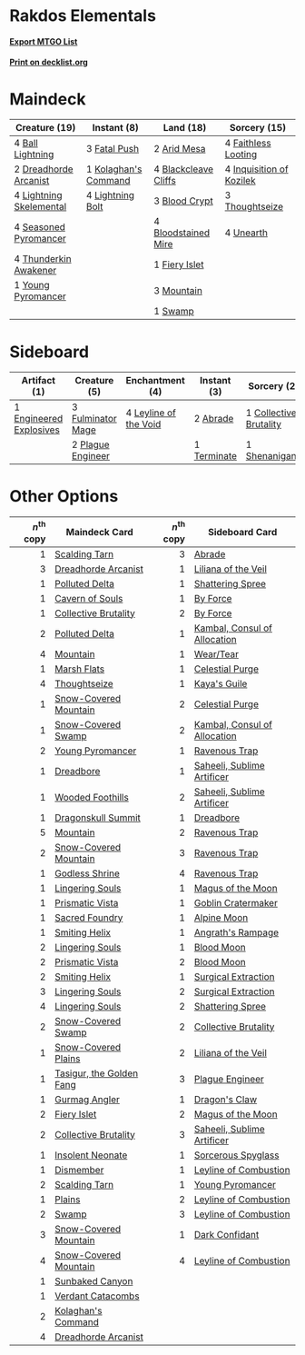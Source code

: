 # Rakdos Elementals

#### [Export MTGO List](../collection/Rakdos%20Elementals/Rakdos%20Elementals.txt)
#### [Print on decklist.org](http://decklist.org/?deckmain=2%09Arid%20Mesa%0A4%09Ball%20Lightning%0A4%09Blackcleave%20Cliffs%0A3%09Blood%20Crypt%0A4%09Bloodstained%20Mire%0A2%09Dreadhorde%20Arcanist%0A4%09Faithless%20Looting%0A3%09Fatal%20Push%0A1%09Fiery%20Islet%0A4%09Inquisition%20of%20Kozilek%0A1%09Kolaghan's%20Command%0A4%09Lightning%20Bolt%0A4%09Lightning%20Skelemental%0A3%09Mountain%0A4%09Seasoned%20Pyromancer%0A1%09Swamp%0A3%09Thoughtseize%0A4%09Thunderkin%20Awakener%0A4%09Unearth%0A1%09Young%20Pyromancer&deckside=2%09Abrade%0A1%09Collective%20Brutality%0A1%09Engineered%20Explosives%0A3%09Fulminator%20Mage%0A4%09Leyline%20of%20the%20Void%0A2%09Plague%20Engineer%0A1%09Shenanigans%0A1%09Terminate)
# Maindeck

|                                          Creature (19)                                           |                                          Instant (8)                                          |                                           Land (18)                                           |                                           Sorcery (15)                                            |
|--------------------------------------------------------------------------------------------------|-----------------------------------------------------------------------------------------------|-----------------------------------------------------------------------------------------------|---------------------------------------------------------------------------------------------------|
|4 [Ball Lightning](http://gatherer.wizards.com/Pages/Card/Details.aspx?multiverseid=2259)         |3 [Fatal Push](http://gatherer.wizards.com/Pages/Card/Details.aspx?multiverseid=423724)        |2 [Arid Mesa](http://gatherer.wizards.com/Pages/Card/Details.aspx?multiverseid=405092)         |4 [Faithless Looting](http://gatherer.wizards.com/Pages/Card/Details.aspx?multiverseid=389512)     |
|2 [Dreadhorde Arcanist](http://gatherer.wizards.com/Pages/Card/Details.aspx?multiverseid=461052)  |1 [Kolaghan's Command](http://gatherer.wizards.com/Pages/Card/Details.aspx?multiverseid=394613)|4 [Blackcleave Cliffs](http://gatherer.wizards.com/Pages/Card/Details.aspx?multiverseid=209401)|4 [Inquisition of Kozilek](http://gatherer.wizards.com/Pages/Card/Details.aspx?multiverseid=416897)|
|4 [Lightning Skelemental](http://gatherer.wizards.com/Pages/Card/Details.aspx?multiverseid=464157)|4 [Lightning Bolt](http://gatherer.wizards.com/Pages/Card/Details.aspx?multiverseid=806)       |3 [Blood Crypt](http://gatherer.wizards.com/Pages/Card/Details.aspx?multiverseid=97102)        |3 [Thoughtseize](http://gatherer.wizards.com/Pages/Card/Details.aspx?multiverseid=438676)          |
|4 [Seasoned Pyromancer](http://gatherer.wizards.com/Pages/Card/Details.aspx?multiverseid=464094)  |                                                                                               |4 [Bloodstained Mire](http://gatherer.wizards.com/Pages/Card/Details.aspx?multiverseid=405094) |4 [Unearth](http://gatherer.wizards.com/Pages/Card/Details.aspx?multiverseid=442102)               |
|4 [Thunderkin Awakener](http://gatherer.wizards.com/Pages/Card/Details.aspx?multiverseid=466916)  |                                                                                               |1 [Fiery Islet](http://gatherer.wizards.com/Pages/Card/Details.aspx?multiverseid=464187)       |                                                                                                   |
|1 [Young Pyromancer](http://gatherer.wizards.com/Pages/Card/Details.aspx?multiverseid=426592)     |                                                                                               |3 [Mountain](http://gatherer.wizards.com/Pages/Card/Details.aspx?multiverseid=439859)          |                                                                                                   |
|                                                                                                  |                                                                                               |1 [Swamp](http://gatherer.wizards.com/Pages/Card/Details.aspx?multiverseid=439858)             |                                                                                                   |


# Sideboard

|                                          Artifact (1)                                           |                                        Creature (5)                                        |                                        Enchantment (4)                                         |                                     Instant (3)                                      |                                           Sorcery (2)                                           |
|-------------------------------------------------------------------------------------------------|--------------------------------------------------------------------------------------------|------------------------------------------------------------------------------------------------|--------------------------------------------------------------------------------------|-------------------------------------------------------------------------------------------------|
|1 [Engineered Explosives](http://gatherer.wizards.com/Pages/Card/Details.aspx?multiverseid=50139)|3 [Fulminator Mage](http://gatherer.wizards.com/Pages/Card/Details.aspx?multiverseid=397686)|4 [Leyline of the Void](http://gatherer.wizards.com/Pages/Card/Details.aspx?multiverseid=107682)|2 [Abrade](http://gatherer.wizards.com/Pages/Card/Details.aspx?multiverseid=430772)   |1 [Collective Brutality](http://gatherer.wizards.com/Pages/Card/Details.aspx?multiverseid=414380)|
|                                                                                                 |2 [Plague Engineer](http://gatherer.wizards.com/Pages/Card/Details.aspx?multiverseid=464049)|                                                                                                |1 [Terminate](http://gatherer.wizards.com/Pages/Card/Details.aspx?multiverseid=176449)|1 [Shenanigans](http://gatherer.wizards.com/Pages/Card/Details.aspx?multiverseid=464095)         |


# Other Options

|*n*<sup>th</sup> copy|                                           Maindeck Card                                           |*n*<sup>th</sup> copy|                                            Sideboard Card                                             |
|--------------------:|---------------------------------------------------------------------------------------------------|--------------------:|-------------------------------------------------------------------------------------------------------|
|                    1|[Scalding Tarn](http://gatherer.wizards.com/Pages/Card/Details.aspx?multiverseid=405107)           |                    3|[Abrade](http://gatherer.wizards.com/Pages/Card/Details.aspx?multiverseid=430772)                      |
|                    3|[Dreadhorde Arcanist](http://gatherer.wizards.com/Pages/Card/Details.aspx?multiverseid=461052)     |                    1|[Liliana of the Veil](http://gatherer.wizards.com/Pages/Card/Details.aspx?multiverseid=235597)         |
|                    1|[Polluted Delta](http://gatherer.wizards.com/Pages/Card/Details.aspx?multiverseid=405104)          |                    1|[Shattering Spree](http://gatherer.wizards.com/Pages/Card/Details.aspx?multiverseid=456224)            |
|                    1|[Cavern of Souls](http://gatherer.wizards.com/Pages/Card/Details.aspx?multiverseid=278058)         |                    1|[By Force](http://gatherer.wizards.com/Pages/Card/Details.aspx?multiverseid=426825)                    |
|                    1|[Collective Brutality](http://gatherer.wizards.com/Pages/Card/Details.aspx?multiverseid=414380)    |                    2|[By Force](http://gatherer.wizards.com/Pages/Card/Details.aspx?multiverseid=426825)                    |
|                    2|[Polluted Delta](http://gatherer.wizards.com/Pages/Card/Details.aspx?multiverseid=405104)          |                    1|[Kambal, Consul of Allocation](http://gatherer.wizards.com/Pages/Card/Details.aspx?multiverseid=417756)|
|                    4|[Mountain](http://gatherer.wizards.com/Pages/Card/Details.aspx?multiverseid=439859)                |                    1|[Wear/Tear](http://gatherer.wizards.com/Pages/Card/Details.aspx?multiverseid=368950)                   |
|                    1|[Marsh Flats](http://gatherer.wizards.com/Pages/Card/Details.aspx?multiverseid=405101)             |                    1|[Celestial Purge](http://gatherer.wizards.com/Pages/Card/Details.aspx?multiverseid=183055)             |
|                    4|[Thoughtseize](http://gatherer.wizards.com/Pages/Card/Details.aspx?multiverseid=438676)            |                    1|[Kaya's Guile](http://gatherer.wizards.com/Pages/Card/Details.aspx?multiverseid=464154)                |
|                    1|[Snow-Covered Mountain](http://gatherer.wizards.com/Pages/Card/Details.aspx?multiverseid=121233)   |                    2|[Celestial Purge](http://gatherer.wizards.com/Pages/Card/Details.aspx?multiverseid=183055)             |
|                    1|[Snow-Covered Swamp](http://gatherer.wizards.com/Pages/Card/Details.aspx?multiverseid=121256)      |                    2|[Kambal, Consul of Allocation](http://gatherer.wizards.com/Pages/Card/Details.aspx?multiverseid=417756)|
|                    2|[Young Pyromancer](http://gatherer.wizards.com/Pages/Card/Details.aspx?multiverseid=426592)        |                    1|[Ravenous Trap](http://gatherer.wizards.com/Pages/Card/Details.aspx?multiverseid=197537)               |
|                    1|[Dreadbore](http://gatherer.wizards.com/Pages/Card/Details.aspx?multiverseid=430622)               |                    1|[Saheeli, Sublime Artificer](http://gatherer.wizards.com/Pages/Card/Details.aspx?multiverseid=461161)  |
|                    1|[Wooded Foothills](http://gatherer.wizards.com/Pages/Card/Details.aspx?multiverseid=405116)        |                    2|[Saheeli, Sublime Artificer](http://gatherer.wizards.com/Pages/Card/Details.aspx?multiverseid=461161)  |
|                    1|[Dragonskull Summit](http://gatherer.wizards.com/Pages/Card/Details.aspx?multiverseid=420909)      |                    1|[Dreadbore](http://gatherer.wizards.com/Pages/Card/Details.aspx?multiverseid=430622)                   |
|                    5|[Mountain](http://gatherer.wizards.com/Pages/Card/Details.aspx?multiverseid=439859)                |                    2|[Ravenous Trap](http://gatherer.wizards.com/Pages/Card/Details.aspx?multiverseid=197537)               |
|                    2|[Snow-Covered Mountain](http://gatherer.wizards.com/Pages/Card/Details.aspx?multiverseid=121233)   |                    3|[Ravenous Trap](http://gatherer.wizards.com/Pages/Card/Details.aspx?multiverseid=197537)               |
|                    1|[Godless Shrine](http://gatherer.wizards.com/Pages/Card/Details.aspx?multiverseid=405099)          |                    4|[Ravenous Trap](http://gatherer.wizards.com/Pages/Card/Details.aspx?multiverseid=197537)               |
|                    1|[Lingering Souls](http://gatherer.wizards.com/Pages/Card/Details.aspx?multiverseid=368485)         |                    1|[Magus of the Moon](http://gatherer.wizards.com/Pages/Card/Details.aspx?multiverseid=136152)           |
|                    1|[Prismatic Vista](http://gatherer.wizards.com/Pages/Card/Details.aspx?multiverseid=464193)         |                    1|[Goblin Cratermaker](http://gatherer.wizards.com/Pages/Card/Details.aspx?multiverseid=452853)          |
|                    1|[Sacred Foundry](http://gatherer.wizards.com/Pages/Card/Details.aspx?multiverseid=405106)          |                    1|[Alpine Moon](http://gatherer.wizards.com/Pages/Card/Details.aspx?multiverseid=447264)                 |
|                    1|[Smiting Helix](http://gatherer.wizards.com/Pages/Card/Details.aspx?multiverseid=464058)           |                    1|[Angrath's Rampage](http://gatherer.wizards.com/Pages/Card/Details.aspx?multiverseid=461112)           |
|                    2|[Lingering Souls](http://gatherer.wizards.com/Pages/Card/Details.aspx?multiverseid=368485)         |                    1|[Blood Moon](http://gatherer.wizards.com/Pages/Card/Details.aspx?multiverseid=45386)                   |
|                    2|[Prismatic Vista](http://gatherer.wizards.com/Pages/Card/Details.aspx?multiverseid=464193)         |                    2|[Blood Moon](http://gatherer.wizards.com/Pages/Card/Details.aspx?multiverseid=45386)                   |
|                    2|[Smiting Helix](http://gatherer.wizards.com/Pages/Card/Details.aspx?multiverseid=464058)           |                    1|[Surgical Extraction](http://gatherer.wizards.com/Pages/Card/Details.aspx?multiverseid=397706)         |
|                    3|[Lingering Souls](http://gatherer.wizards.com/Pages/Card/Details.aspx?multiverseid=368485)         |                    2|[Surgical Extraction](http://gatherer.wizards.com/Pages/Card/Details.aspx?multiverseid=397706)         |
|                    4|[Lingering Souls](http://gatherer.wizards.com/Pages/Card/Details.aspx?multiverseid=368485)         |                    2|[Shattering Spree](http://gatherer.wizards.com/Pages/Card/Details.aspx?multiverseid=456224)            |
|                    2|[Snow-Covered Swamp](http://gatherer.wizards.com/Pages/Card/Details.aspx?multiverseid=121256)      |                    2|[Collective Brutality](http://gatherer.wizards.com/Pages/Card/Details.aspx?multiverseid=414380)        |
|                    1|[Snow-Covered Plains](http://gatherer.wizards.com/Pages/Card/Details.aspx?multiverseid=121267)     |                    2|[Liliana of the Veil](http://gatherer.wizards.com/Pages/Card/Details.aspx?multiverseid=235597)         |
|                    1|[Tasigur, the Golden Fang](http://gatherer.wizards.com/Pages/Card/Details.aspx?multiverseid=391937)|                    3|[Plague Engineer](http://gatherer.wizards.com/Pages/Card/Details.aspx?multiverseid=464049)             |
|                    1|[Gurmag Angler](http://gatherer.wizards.com/Pages/Card/Details.aspx?multiverseid=391850)           |                    1|[Dragon's Claw](http://gatherer.wizards.com/Pages/Card/Details.aspx?multiverseid=129527)               |
|                    2|[Fiery Islet](http://gatherer.wizards.com/Pages/Card/Details.aspx?multiverseid=464187)             |                    2|[Magus of the Moon](http://gatherer.wizards.com/Pages/Card/Details.aspx?multiverseid=136152)           |
|                    2|[Collective Brutality](http://gatherer.wizards.com/Pages/Card/Details.aspx?multiverseid=414380)    |                    3|[Saheeli, Sublime Artificer](http://gatherer.wizards.com/Pages/Card/Details.aspx?multiverseid=461161)  |
|                    1|[Insolent Neonate](http://gatherer.wizards.com/Pages/Card/Details.aspx?multiverseid=409922)        |                    1|[Sorcerous Spyglass](http://gatherer.wizards.com/Pages/Card/Details.aspx?multiverseid=435407)          |
|                    1|[Dismember](http://gatherer.wizards.com/Pages/Card/Details.aspx?multiverseid=382182)               |                    1|[Leyline of Combustion](http://gatherer.wizards.com/Pages/Card/Details.aspx?multiverseid=466902)       |
|                    2|[Scalding Tarn](http://gatherer.wizards.com/Pages/Card/Details.aspx?multiverseid=405107)           |                    1|[Young Pyromancer](http://gatherer.wizards.com/Pages/Card/Details.aspx?multiverseid=426592)            |
|                    1|[Plains](http://gatherer.wizards.com/Pages/Card/Details.aspx?multiverseid=439856)                  |                    2|[Leyline of Combustion](http://gatherer.wizards.com/Pages/Card/Details.aspx?multiverseid=466902)       |
|                    2|[Swamp](http://gatherer.wizards.com/Pages/Card/Details.aspx?multiverseid=439858)                   |                    3|[Leyline of Combustion](http://gatherer.wizards.com/Pages/Card/Details.aspx?multiverseid=466902)       |
|                    3|[Snow-Covered Mountain](http://gatherer.wizards.com/Pages/Card/Details.aspx?multiverseid=121233)   |                    1|[Dark Confidant](http://gatherer.wizards.com/Pages/Card/Details.aspx?multiverseid=397731)              |
|                    4|[Snow-Covered Mountain](http://gatherer.wizards.com/Pages/Card/Details.aspx?multiverseid=121233)   |                    4|[Leyline of Combustion](http://gatherer.wizards.com/Pages/Card/Details.aspx?multiverseid=466902)       |
|                    1|[Sunbaked Canyon](http://gatherer.wizards.com/Pages/Card/Details.aspx?multiverseid=464196)         |                     |                                                                                                       |
|                    1|[Verdant Catacombs](http://gatherer.wizards.com/Pages/Card/Details.aspx?multiverseid=405113)       |                     |                                                                                                       |
|                    2|[Kolaghan's Command](http://gatherer.wizards.com/Pages/Card/Details.aspx?multiverseid=394613)      |                     |                                                                                                       |
|                    4|[Dreadhorde Arcanist](http://gatherer.wizards.com/Pages/Card/Details.aspx?multiverseid=461052)     |                     |                                                                                                       |


